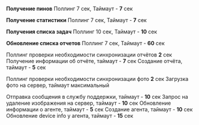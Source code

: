 **Получение пинов**
Поллинг 7 сек, Таймаут - **7** сек

**Получение статистики**
Поллинг 7 сек, Таймаут - **7** сек

**Получения списка задач**
Поллинг 10 сек, Таймаут - **10** сек

**Обновление списка отчетов**
Поллинг 7 сек, Таймаут - **60** сек

Поллинг проверки необходимости синхронизации отчётов **2** сек
Получение информации об отчёте, таймаут - **7** сек
Создание отчёта, таймаут - **5** сек

Поллинг проверки необходимости синхронизации фото **2** сек
Загрузка фото на сервер, таймаут максимальный

Отправка сообщения в службу поддержки, таймаут - **10** сек
Запрос на удаление изображения на сервер, таймаут - **10** сек
Обновление информации о агенте, таймаут - **5** сек
Создание агента, таймаут - **10** сек
Обновление device info у агента, таймаут - **15** сек

